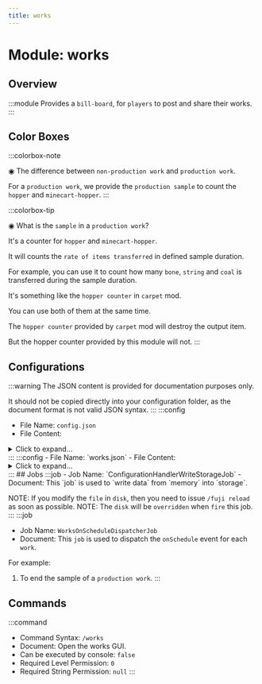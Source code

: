 ```yaml
---
title: works
---
```



# Module: works

## Overview
:::module
Provides a `bill-board`, for `players` to post and share their works.
:::
## Color Boxes

:::colorbox-note

◉ The difference between `non-production work` and `production work`.

For a `production work`, we provide the `production sample` to count the `hopper` and `minecart-hopper`.
:::

:::colorbox-tip

◉ What is the `sample` in a `production work`?

It's a counter for `hopper` and `minecart-hopper`.

It will counts the `rate of items transferred` in defined sample duration.

For example, you can use it to count how many `bone`, `string` and `coal` is transferred during the sample duration.



It's something like the `hopper counter` in `carpet` mod.

You can use both of them at the same time.



The `hopper counter` provided by `carpet` mod will destroy the output item.

But the hopper counter provided by this module will not.
:::

## Configurations
:::warning
The JSON content is provided for documentation purposes only.

It should not be copied directly into your configuration folder, as the document format is not valid JSON syntax.
:::
:::config
- File Name: `config.json`
- File Content: 
<details>

<summary>Click to expand...</summary>

```json showLineNumbers title="config/fuji/modules/works/config.json"
{
  /* The `duration` used for `sample` for `production work`. */
  "sample_time_ms": 3600000
  /* The `max distance` allowed for `production work`. */,
  "sample_distance_limit": 512
  /* The max types of items to display for `production work`. */,
  "sample_counter_top_n": 20
}
```
</details>
:::
:::config
- File Name: `works.json`
- File Content: 
<details>

<summary>Click to expand...</summary>

```json showLineNumbers title="config/fuji/modules/works/works.json"
{
  /* The created `work` list. */
  "works": []
}
```
</details>
:::
## Jobs
:::job
- Job Name: `ConfigurationHandlerWriteStorageJob`
- Document: This `job` is used to `write data` from `memory` into `storage`.

NOTE: If you modify the `file` in `disk`, then you need to issue `/fuji reload` as soon as possible.
NOTE: The `disk` will be `overridden` when `fire` this job.
:::
:::job
- Job Name: `WorksOnScheduleDispatcherJob`
- Document: This `job` is used to dispatch the `onSchedule` event for each `work`.

For example:
1. To end the sample of a `production work`.
:::
## Commands
:::command
- Command Syntax: `/works`
- Document: Open the works GUI.
- Can be executed by console: `false`
- Required Level Permission: `0`
- Required String Permission: `null`
:::

